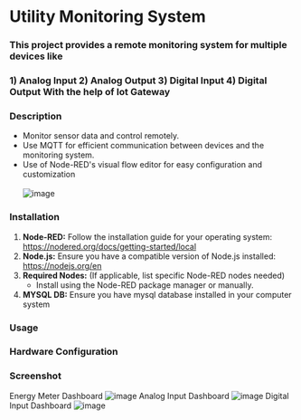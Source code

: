 # Utility Monitoring System 

### This project provides a remote monitoring system for multiple devices like 
### 1) Analog Input  2) Analog Output 3) Digital Input  4) Digital Output With the help of Iot Gateway 

### Description 
* Monitor sensor data and control remotely.
* Use MQTT for efficient communication between devices and the monitoring system.
* Use of Node-RED's visual flow editor for easy configuration and customization  <br /><br />
![image](https://github.com/user-attachments/assets/6d78505d-cb15-46a3-bb73-145a6d86cb82)

### Installation 
1. **Node-RED:** Follow the installation guide for your operating system: https://nodered.org/docs/getting-started/local
2. **Node.js:** Ensure you have a compatible version of Node.js installed: https://nodejs.org/en
3. **Required Nodes:** (If applicable, list specific Node-RED nodes needed)
   - Install using the Node-RED package manager or manually.
4. **MYSQL DB:** Ensure you have mysql database installed in your computer system

### Usage 
### Hardware Configuration
### Screenshot
Energy Meter Dashboard
![image](https://github.com/user-attachments/assets/2bd9b9d4-62c9-48f5-b6b8-81bab8b8bd23)
Analog Input Dashboard
![image](https://github.com/user-attachments/assets/8e6c49f9-c9e1-417f-b899-99cf6b4350e3)
Digital Input Dashboard
![image](https://github.com/user-attachments/assets/cb6b118b-3b6f-4d7c-9608-b713cd7df094)
